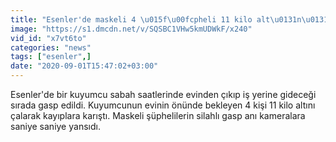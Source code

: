 ```yaml
---
title: "Esenler'de maskeli 4 \u015f\u00fcpheli 11 kilo alt\u0131n\u0131 gasp etti"
image: "https://s1.dmcdn.net/v/SQSBC1VHw5kmUDWkF/x240"
vid_id: "x7vt6to"
categories: "news"
tags: ["esenler",]
date: "2020-09-01T15:47:02+03:00"
---
```

Esenler'de bir kuyumcu sabah saatlerinde evinden çıkıp iş yerine gideceği sırada gasp edildi. Kuyumcunun evinin önünde bekleyen 4 kişi 11 kilo altını çalarak kayıplara karıştı. Maskeli şüphelilerin silahlı gasp anı kameralara saniye saniye yansıdı.
